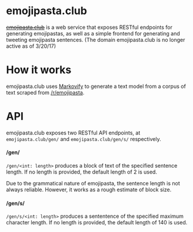 # emojipasta.club
~~[emojipasta.club](#)~~ is a web service that exposes RESTful endpoints for generating emojipastas, as well as a simple frontend for generating and tweeting emojipasta sentences. (The domain emojipasta.club is no longer active as of 3/20/17)

# How it works
emojipasta.club uses [Markovify](https://github.com/jsvine/markovify) to generate a text model from a corpus of text scraped from [/r/emojipasta](https://reddit.com/r/emojipasta). 

# API
emojipasta.club exposes two RESTful API endpoints, at `emojipasta.club/gen/` and `emojipasta.club/gen/s/` respectively.

#### /gen/
`/gen/<int: length>` produces a block of text of the specified sentence length. If no length is provided, the default length of 2 is used.

Due to the grammatical nature of emojipasta, the sentence length is not always reliable. However, it works as a rough estimate of block size.

#### /gen/s/
`/gen/s/<int: length>` produces a sententence of the specified maximum character length. If no length is provided, the default length of 140 is used.



